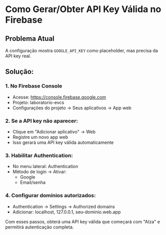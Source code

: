 # Como Gerar/Obter API Key Válida no Firebase

## Problema Atual
A configuração mostra `GOOGLE_API_KEY` como placeholder, mas precisa da API key real.

## Solução:

### 1. No Firebase Console
- Acesse: https://console.firebase.google.com
- Projeto: laboratorio-evcs
- Configurações do projeto → Seus aplicativos → App web

### 2. Se a API key não aparecer:
- Clique em "Adicionar aplicativo" → Web
- Registre um novo app web
- Isso gerará uma API key válida automaticamente

### 3. Habilitar Authentication:
- No menu lateral: Authentication
- Método de login → Ativar:
  - Google
  - Email/senha

### 4. Configurar domínios autorizados:
- Authentication → Settings → Authorized domains
- Adicionar: localhost, 127.0.0.1, seu-dominio.web.app

Com esses passos, obterá uma API key válida que começará com "AIza" e permitirá autenticação completa.